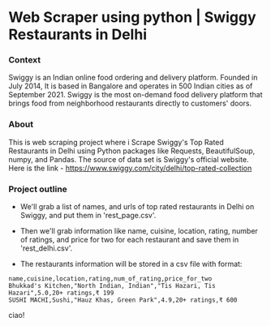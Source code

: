 # Web Scraper using python | Swiggy Restaurants in Delhi

### Context
Swiggy is an Indian online food ordering and delivery platform. Founded in July 2014, It is based in Bangalore and operates in 500 Indian cities as of September 2021. Swiggy is the most on-demand food delivery platform that brings food from neighborhood restaurants directly to customers' doors.

### About
This is web scraping project where i Scrape Swiggy's Top Rated Restaurants in Delhi using Python packages like Requests, BeautifulSoup, numpy, and Pandas.
The source of data set is Swiggy's official website. Here is the link - https://www.swiggy.com/city/delhi/top-rated-collection

### Project outline
- We'll grab a list of names, and urls of top rated restaurants in Delhi on Swiggy, and put them in 'rest_page.csv'.

- Then we'll grab information like name, cuisine, location, rating, number of ratings, and price for two for each restaurant and save them in 'rest_delhi.csv'.

- The restaurants information will be stored in a csv file with format:

```
name,cuisine,location,rating,num_of_rating,price_for_two
Bhukkad's Kitchen,"North Indian, Indian","Tis Hazari, Tis Hazari",5.0,20+ ratings,₹ 199
SUSHI MACHI,Sushi,"Hauz Khas, Green Park",4.9,20+ ratings,₹ 600
```

ciao!
